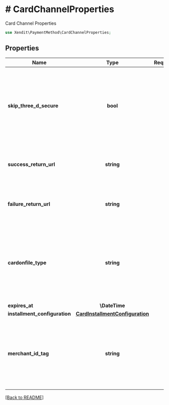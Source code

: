 # # CardChannelProperties
Card Channel Properties

```php
use Xendit\PaymentMethod\CardChannelProperties;
```

## Properties

| Name | Type | Required | Description | Examples |
|------------|:-------------:|:-------------:|-------------|:-------------:|
| **skip_three_d_secure** | **bool** |  | This field value is only being used for reusability &#x3D; MULTIPLE_USE. To indicate whether to perform 3DS during the linking phase. Defaults to false. | false |
| **success_return_url** | **string** |  | URL where the end-customer is redirected if the authorization is successful | https://webhook.site/f4b755f5-4770-4a11-8c72-cc0b3cc6b882 |
| **failure_return_url** | **string** |  | URL where the end-customer is redirected if the authorization failed | https://webhook.site/f4b755f5-4770-4a11-8c72-cc0b3cc6b882 |
| **cardonfile_type** | **string** |  | Type of “credential-on-file” / “card-on-file” payment being made. Indicate that this payment uses a previously linked Payment Method for charging. | RECURRING |
| **expires_at** | **\DateTime** |  |  | null |
| **installment_configuration** | [**CardInstallmentConfiguration**](CardInstallmentConfiguration.md) |  |  | null |
| **merchant_id_tag** | **string** |  | Tag for a Merchant ID that you want to associate this payment with. For merchants using their own MIDs to specify which MID they want to use | label123 |


[[Back to README]](../../README.md)

